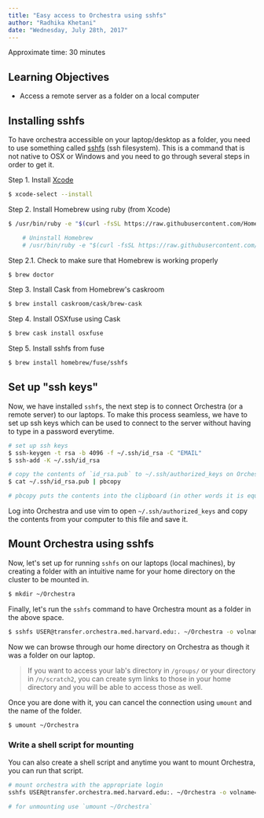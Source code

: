 ```yaml
---
title: "Easy access to Orchestra using sshfs"
author: "Radhika Khetani"
date: "Wednesday, July 28th, 2017"
---
```


Approximate time: 30 minutes

## Learning Objectives

* Access a remote server as a folder on a local computer

## Installing sshfs

To have orchestra accessible on your laptop/desktop as a folder, you need to use something called [sshfs](https://en.wikipedia.org/wiki/SSHFS) (ssh filesystem). This is a command that is not native to OSX or Windows and you need to go through several steps in order to get it. 

Step 1. Install [Xcode](https://developer.apple.com/xcode/)
```bash
$ xcode-select --install
```

Step 2. Install Homebrew using ruby (from Xcode)
```bash
$ /usr/bin/ruby -e "$(curl -fsSL https://raw.githubusercontent.com/Homebrew/install/master/install)"

	# Uninstall Homebrew
	# /usr/bin/ruby -e "$(curl -fsSL https://raw.githubusercontent.com/Homebrew/install/master/uninstall)"
```

Step 2.1. Check to make sure that Homebrew is working properly
```bash
$ brew doctor
```

Step 3. Install Cask from Homebrew's caskroom
```bash
$ brew install caskroom/cask/brew-cask
```

Step 4. Install OSXfuse using Cask
```bash
$ brew cask install osxfuse
```

Step 5. Install sshfs from fuse
```bash
$ brew install homebrew/fuse/sshfs
```

## Set up "ssh keys"

Now, we have installed `sshfs`, the next step is to connect Orchestra (or a remote server) to our laptops. To make this process seamless, we have to set up ssh keys which can be used to connect to the server without having to type in a password everytime.

```bash
# set up ssh keys
$ ssh-keygen -t rsa -b 4096 -f ~/.ssh/id_rsa -C "EMAIL"
$ ssh-add -K ~/.ssh/id_rsa

# copy the contents of `id_rsa.pub` to ~/.ssh/authorized_keys on Orchestra
$ cat ~/.ssh/id_rsa.pub | pbcopy

# pbcopy puts the contents into the clipboard (in other words it is equivalent to copying with "ctrl + c") so you can just paste it as usual with "ctrl + v"
```

Log into Orchestra and use vim to open `~/.ssh/authorized_keys` and copy the contents from your computer to this file and save it. 


## Mount Orchestra using sshfs

Now, let's set up for running `sshfs` on our laptops (local machines), by creating a folder with an intuitive name for your home directory on the cluster to be mounted in.

```bash
$ mkdir ~/Orchestra
```

Finally, let's run the `sshfs` command to have Orchestra mount as a folder in the above space.
```bash
$ sshfs USER@transfer.orchestra.med.harvard.edu:. ~/Orchestra -o volname="Orchestra" -o follow_symlinks
```

Now we can browse through our home directory on Orchestra as though it was a folder on our laptop. 

> If you want to access your lab's directory in `/groups/` or your directory in `/n/scratch2`, you can create sym links to those in your home directory and you will be able to access those as well.

Once you are done with it, you can cancel the connection using `umount` and the name of the folder.

```bash
$ umount ~/Orchestra 
```

### Write a shell script for mounting

You can also create a shell script and anytime you want to mount Orchestra, you can run that script.

```bash
# mount orchestra with the appropriate login
sshfs USER@transfer.orchestra.med.harvard.edu:. ~/Orchestra -o volname="Orchestra" -o follow_symlinks

# for unmounting use `umount ~/Orchestra`
```
